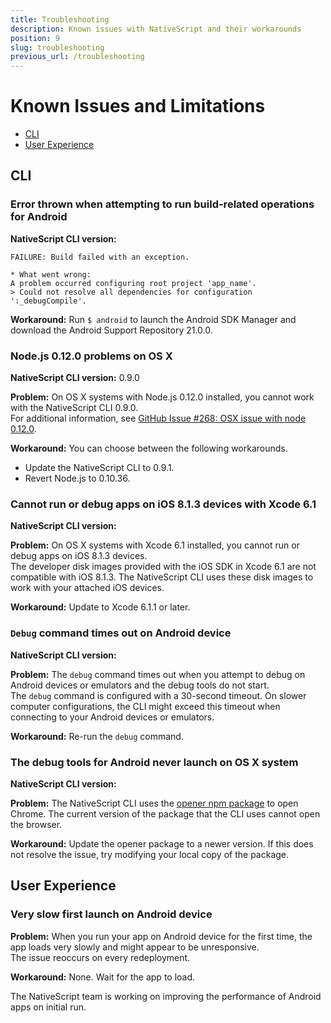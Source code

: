 ```yaml
---
title: Troubleshooting
description: Known issues with NativeScript and their workarounds
position: 9
slug: troubleshooting
previous_url: /troubleshooting
---
```


# Known Issues and Limitations

* [CLI](#cli)
* [User Experience](#user-experience)

## CLI

### Error thrown when attempting to run build-related operations for Android
**NativeScript CLI version:** 

```Shell
FAILURE: Build failed with an exception.

* What went wrong:
A problem occurred configuring root project 'app_name'.
> Could not resolve all dependencies for configuration ':_debugCompile'.
```

**Workaround:** Run `$ android` to launch the Android SDK Manager and download the Android Support Repository 21.0.0.

### Node.js 0.12.0 problems on OS X
**NativeScript CLI version:** 0.9.0

**Problem:** On OS X systems with Node.js 0.12.0 installed, you cannot work with the NativeScript CLI 0.9.0.<br/>For additional information, see [GitHub Issue #268: OSX issue with node 0.12.0](https://github.com/NativeScript/nativescript-cli/issues/268).

**Workaround:** You can choose between the following workarounds.
* Update the NativeScript CLI to 0.9.1.
* Revert Node.js to 0.10.36.

### Cannot run or debug apps on iOS 8.1.3 devices with Xcode 6.1
**NativeScript CLI version:** 

**Problem:** On OS X systems with Xcode 6.1 installed, you cannot run or debug apps on iOS 8.1.3 devices.<br/>The developer disk images provided with the iOS SDK in Xcode 6.1 are not compatible with iOS 8.1.3. The NativeScript CLI uses these disk images to work with your attached iOS devices.

**Workaround:** Update to Xcode 6.1.1 or later.

### `Debug` command times out on Android device
**NativeScript CLI version:**

**Problem:** The `debug` command times out when you attempt to debug on Android devices or emulators and the debug tools do not start.<br/>The `debug` command is configured with a 30-second timeout. On slower computer configurations, the CLI might exceed this timeout when connecting to your Android devices or emulators.

**Workaround:** Re-run the `debug` command.

### The debug tools for Android never launch on OS X system
**NativeScript CLI version:** 

**Problem:** The NativeScript CLI uses the [opener npm package](https://www.npmjs.com/package/opener) to open Chrome. The current version of the package that the CLI uses cannot open the browser.

**Workaround:** Update the opener package to a newer version. If this does not resolve the issue, try modifying your local copy of the package.

## User Experience

### Very slow first launch on Android device

**Problem:** When you run your app on Android device for the first time, the app loads very slowly and might appear to be unresponsive.<br/>The issue reoccurs on every redeployment.

**Workaround:** None. Wait for the app to load.

The NativeScript team is working on improving the performance of Android apps on initial run.